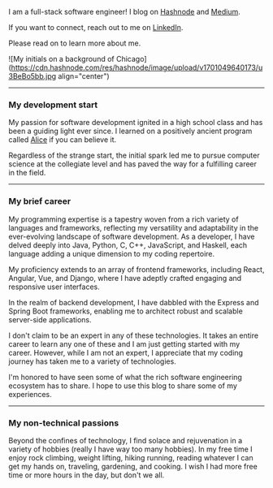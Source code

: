 I am a full-stack software engineer! I blog on [Hashnode](https://blog.seancoughlin.me) and [Medium](https://sean-coughlin.medium.com). 

If you want to connect, reach out to me on [LinkedIn](https://www.linkedin.com/in/sean-m-coughlin/).

Please read on to learn more about me.

![My initials on a background of Chicago](https://cdn.hashnode.com/res/hashnode/image/upload/v1701049640173/u3BeBo5bb.jpg align="center")

---

### My development start

My passion for software development ignited in a high school class and has been a guiding light ever since. I learned on a positively ancient program called [Alice](https://en.wikipedia.org/wiki/Alice_(software)) if you can believe it. 

Regardless of the strange start, the initial spark led me to pursue computer science at the collegiate level and has paved the way for a fulfilling career in the field.

---

### My brief career

My programming expertise is a tapestry woven from a rich variety of languages and frameworks, reflecting my versatility and adaptability in the ever-evolving landscape of software development. As a developer, I have delved deeply into Java, Python, C, C++, JavaScript, and Haskell, each language adding a unique dimension to my coding repertoire. 

My proficiency extends to an array of frontend frameworks, including React, Angular, Vue, and Django, where I have adeptly crafted engaging and responsive user interfaces. 

In the realm of backend development, I have dabbled with the Express and Spring Boot frameworks, enabling me to architect robust and scalable server-side applications. 

I don't claim to be an expert in any of these technologies. It takes an entire career to learn any one of these and I am just getting started with my career. However, while I am not an expert, I appreciate that my coding journey has taken me to a variety of technologies. 

I'm honored to have seen some of what the rich software engineering ecosystem has to share. I hope to use this blog to share some of my experiences.

---

### My non-technical passions

Beyond the confines of technology, I find solace and rejuvenation in a variety of hobbies (really I have way too many hobbies). In my free time I enjoy rock climbing, weight lifting, hiking running, reading whatever I can get my hands on, traveling, gardening, and cooking. I wish I had more free time or more hours in the day, but don't we all.